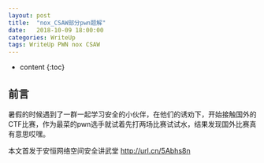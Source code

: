 ```yaml
---
layout: post
title:  "nox_CSAW部分pwn题解"
date:   2018-10-09 18:00:00
categories: WriteUp
tags: WriteUp PWN nox CSAW
---
```


* content
{:toc}

## 前言

暑假的时候遇到了一群一起学习安全的小伙伴，在他们的诱劝下，开始接触国外的CTF比赛，作为最菜的pwn选手就试着先打两场比赛试试水，结果发现国外比赛真有意思哎嘿。

本文首发于安恒网络空间安全讲武堂 http://url.cn/5Abhs8n





